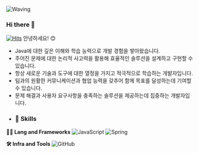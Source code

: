 ![Waving](https://capsule-render.vercel.app/api?type=waving&height=200&text=Good%20Day%20To%20Code!&fontAlign=40&fontAlignY=40&color=gradient)
### Hi there 👋
[![Hits](https://hits.seeyoufarm.com/api/count/incr/badge.svg?url=https%3A%2F%2Fgithub.com%2Fyunyeobin&count_bg=%2379C83D&title_bg=%23555555&icon=&icon_color=%23E7E7E7&title=hits&edge_flat=false)](https://hits.seeyoufarm.com)
안녕하세요! 😊 

- Java에 대한 깊은 이해와 학습 능력으로 개발 경험을 쌓아왔습니다. 
- 주어진 문제에 대한 논리적 사고력을 활용해 효율적인 솔루션을 설계하고 구현할 수 있습니다.
- 항상 새로운 기술과 도구에 대한 열정을 가지고 적극적으로 학습하는 개발자입니다.
- 팀과의 원활한 커뮤니케이션과 협업 능력을 갖추어 함께 목표를 달성하는데 기여할 수 있습니다. 
- 문제 해결과 사용자 요구사항을 충족하는 솔루션을 제공하는데 집중하는 개발자입니다.
- ### 🦾 Skills
**🧑‍💻 Lang and Frameworks**
![JavaScript](https://img.shields.io/badge/javascript-F7DF1E.svg?&style=for-the-badge&logo=javascript&logoColor=white) ![Spring](https://img.shields.io/badge/spring-6DB33F.svg?&style=for-the-badge&logo=spring&logoColor=white) 

**🛠️ Infra and Tools**
![GitHub](https://img.shields.io/badge/github-181717.svg?&style=for-the-badge&logo=github&logoColor=white) 

